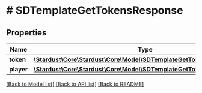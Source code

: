 # # SDTemplateGetTokensResponse

## Properties

Name | Type | Description | Notes
------------ | ------------- | ------------- | -------------
**token** | [**\Stardust\Core\Stardust\Core\Model\SDTemplateGetTokensResponseToken**](SDTemplateGetTokensResponseToken.md) |  |
**player** | [**\Stardust\Core\Stardust\Core\Model\SDTemplateGetTokensResponsePlayer**](SDTemplateGetTokensResponsePlayer.md) |  |

[[Back to Model list]](../../README.md#models) [[Back to API list]](../../README.md#endpoints) [[Back to README]](../../README.md)
